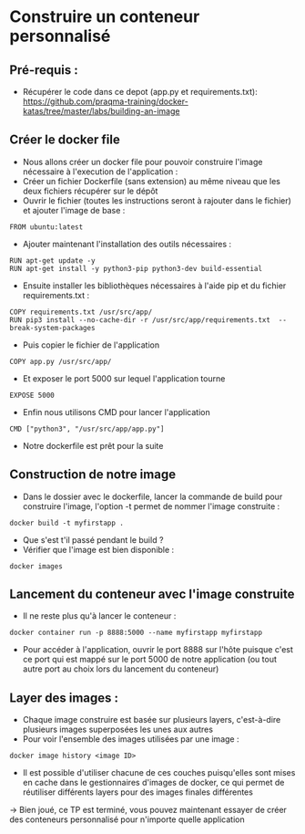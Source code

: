 # Construire un conteneur personnalisé 

## Pré-requis :
- Récupérer le code dans ce depot (app.py et requirements.txt):
https://github.com/praqma-training/docker-katas/tree/master/labs/building-an-image

## Créer le docker file
- Nous allons créer un docker file pour pouvoir construire l'image nécessaire à l'execution de l'application :
- Créer un fichier Dockerfile (sans extension) au même niveau que les deux fichiers récupérer sur le dépôt
- Ouvrir le fichier (toutes les instructions seront à rajouter dans le fichier) et ajouter l'image de base :
```
FROM ubuntu:latest
```
- Ajouter maintenant l'installation des outils nécessaires :
```
RUN apt-get update -y
RUN apt-get install -y python3-pip python3-dev build-essential
```
- Ensuite installer les bibliothèques nécessaires à l'aide pip et du fichier requirements.txt :
```
COPY requirements.txt /usr/src/app/
RUN pip3 install --no-cache-dir -r /usr/src/app/requirements.txt  --break-system-packages
```
- Puis copier le fichier de l'application
```
COPY app.py /usr/src/app/
```
- Et exposer le port 5000 sur lequel l'application tourne 
```
EXPOSE 5000
```
- Enfin nous utilisons CMD pour lancer l'application
```
CMD ["python3", "/usr/src/app/app.py"]
```
- Notre dockerfile est prêt pour la suite

## Construction de notre image
- Dans le dossier avec le dockerfile, lancer la commande de build pour construire l'image, l'option -t permet de nommer l'image construite :
```
docker build -t myfirstapp .
```
- Que s'est t'il passé pendant le build ?
- Vérifier que l'image est bien disponible :
```
docker images
```

## Lancement du conteneur avec l'image construite
- Il ne reste plus qu'à lancer le conteneur :
```
docker container run -p 8888:5000 --name myfirstapp myfirstapp
```
- Pour accéder à l'application, ouvrir le port 8888 sur l'hôte puisque c'est ce port qui est mappé sur le port 5000 de notre application (ou tout autre port au choix lors du lancement du conteneur)

## Layer des images :
- Chaque image construire est basée sur plusieurs layers, c'est-à-dire plusieurs images superposées les unes aux autres
- Pour voir l'ensemble des images utilisées par une image :
```
docker image history <image ID>
```
- Il est possible d'utiliser chacune de ces couches puisqu'elles sont mises en cache dans le gestionnaires d'images de docker, ce qui permet de réutiliser différents layers pour des images finales différentes

-> Bien joué, ce TP est terminé, vous pouvez maintenant essayer de créer des conteneurs personnalisé pour n'importe quelle application

